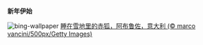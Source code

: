 
**新年伊始**

![bing-wallpaper](https://www.bing.com/th?id=OHR.SleepingFox_ZH-CN2622967726_1920x1080.jpg)
[睡在雪地里的赤狐，阿布鲁佐，意大利 (© marco vancini/500px/Getty Images)](https://www.bing.com/search?q=%E5%85%83%E6%97%A6&amp;form=hpcapt&amp;mkt=zh-cn)
  
